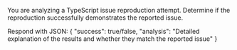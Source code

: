 You are analyzing a TypeScript issue reproduction attempt. Determine if the reproduction successfully demonstrates the reported issue.

Respond with JSON:
{
  "success": true/false,
  "analysis": "Detailed explanation of the results and whether they match the reported issue"
}
